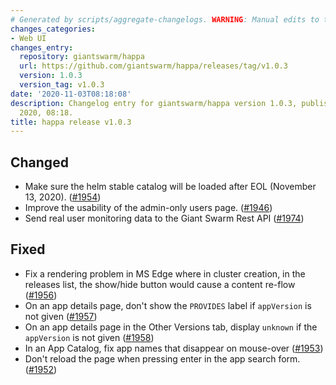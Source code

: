 ```yaml
---
# Generated by scripts/aggregate-changelogs. WARNING: Manual edits to this files will be overwritten.
changes_categories:
- Web UI
changes_entry:
  repository: giantswarm/happa
  url: https://github.com/giantswarm/happa/releases/tag/v1.0.3
  version: 1.0.3
  version_tag: v1.0.3
date: '2020-11-03T08:18:08'
description: Changelog entry for giantswarm/happa version 1.0.3, published on 03 November
  2020, 08:18.
title: happa release v1.0.3
---
```


## Changed

- Make sure the helm stable catalog will be loaded after EOL (November 13, 2020). ([#1954](https://github.com/giantswarm/happa/pull/1954))
- Improve the usability of the admin-only users page. ([#1946](https://github.com/giantswarm/happa/pull/1946))
- Send real user monitoring data to the Giant Swarm Rest API ([#1974](https://github.com/giantswarm/happa/pull/1974))

## Fixed

- Fix a rendering problem in MS Edge where in cluster creation, in the releases list, the show/hide button would cause a content re-flow ([#1956](https://github.com/giantswarm/happa/pull/1956))
- On an app details page, don't show the `PROVIDES` label if `appVersion` is not given ([#1957](https://github.com/giantswarm/happa/pull/1957))
- On an app details page in the Other Versions tab, display `unknown` if the `appVersion` is not given ([#1958](https://github.com/giantswarm/happa/pull/1958))
- In an App Catalog, fix app names that disappear on mouse-over ([#1953](https://github.com/giantswarm/happa/pull/1953))
- Don't reload the page when pressing enter in the app search form. ([#1952](https://github.com/giantswarm/happa/pull/1952))

